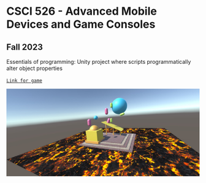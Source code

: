 # CSCI 526 - Advanced Mobile Devices and Game Consoles
## Fall 2023
  
Essentials of programming: Unity project where scripts programmatically alter object properties  

[`Link for game`](https://play.unity.com/mg/other/essentials-of-programming-in-unity)  

![Thumbnail 2](https://github.com/vasvi1203/Essentials-of-programming-in-Unity-build/blob/main/Thumbnail2.jpg)
